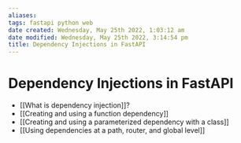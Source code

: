 ```yaml
---
aliases: 
tags: fastapi python web 
date created: Wednesday, May 25th 2022, 1:03:12 am
date modified: Wednesday, May 25th 2022, 3:14:54 pm
title: Dependency Injections in FastAPI
---
```


# Dependency Injections in FastAPI

- [[What is dependency injection]]?
- [[Creating and using a function dependency]]
- [[Creating and using a parameterized dependency with a class]]
- [[Using dependencies at a path, router, and global level]]